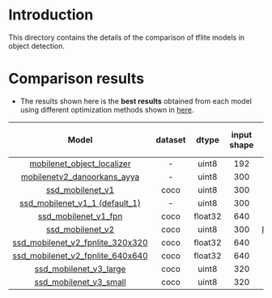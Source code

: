 # Introduction

This directory contains the details of the comparison of tflite models in object detection.

# Comparison results

* The results shown here is the **best results** obtained from each model using different optimization methods shown in [here](models#methods-used-for-model-optimizations).

**Model**|**dataset**|**dtype**|**input shape**|**how quantized**|**detection period (sec)**|**FPS (CPU)**|**FPS (RPI)**
:-----:|:-----:|:-----:|:-----:|:-----:|:-----:|:-----:|:-----:
[mobilenet\_object\_localizer ](models/mobile_object_localizer)|-|uint8|192|already quantized|10|6.7097|12.7345
[mobilenetv2\_danoorkans\_ayya](models/mobilenetv2_danoorkans_ayya)|-|uint8|300|already quantized|10|2.1886|4.3399
[ssd\_mobilenet\_v1](models/ssd_mobilenet_v1)|coco|uint8|300|already quantized|10|2.3259|5.4281
[ssd\_mobilenet\_v1\_1 (default\_1)](models/ssd_mobilenet_v1_1%20(default_1))|-|uint8|300|already quantized|10|2.2539|5.3809
[ssd\_mobilenet\_v1\_fpn](models/ssd_mobilenet_v1_fpn)|coco|float32|640|[WithoutOpt](https://github.com/accelr-net/tflite-perf-tests/blob/main/object_detection/models/README.md#3-withoutopt-defeault-no-optimization-used)|20|0.2863|0.1218
[ssd\_mobilenet\_v2](models/ssd_mobilenet_v2)|coco|uint8|300|[IntQuantwFloatFallInpUint8](https://github.com/accelr-net/tflite-perf-tests/blob/main/object_detection/models/README.md#2-intquantwfloatfallinpuint8-integer-quantization-with-float-fallback-with-uint8-inference-input-type)|20|0.1565|3.8588
[ssd\_mobilenet\_v2\_fpnlite\_320x320](models/ssd_mobilenet_v2_fpnlite_320x320)|coco|float32|640|[WithoutOpt](https://github.com/accelr-net/tflite-perf-tests/blob/main/object_detection/models/README.md#3-withoutopt-defeault-no-optimization-used)|20|4.5612|2.4678
[ssd\_mobilenet\_v2\_fpnlite\_640x640](models/ssd_mobilenet_v2_fpnlite_640x640)|coco|float32|640|[WithoutOpt](https://github.com/accelr-net/tflite-perf-tests/blob/main/object_detection/models/README.md#3-withoutopt-defeault-no-optimization-used)|20|1.1954|0.7038
[ssd\_mobilenet\_v3\_large](models/ssd_mobilenet_v3_large)|coco|uint8|320|already quantized|10|7.1549|3.9996
[ssd\_mobilenet\_v3\_small](models/ssd_mobilenet_v3_small)|coco|uint8|320|already quantized|10|18.8569|9.7913



